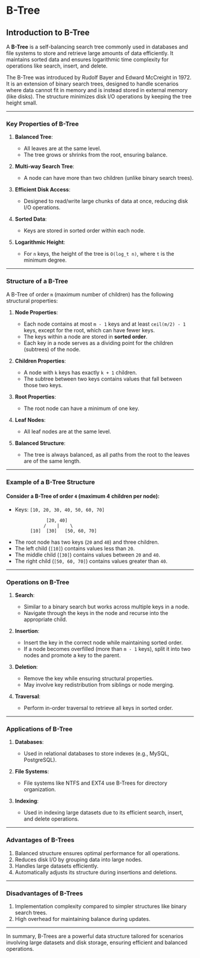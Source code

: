 # B-Tree

## Introduction to B-Tree

A **B-Tree** is a self-balancing search tree commonly used in databases and file systems to store and retrieve large amounts of data efficiently. It maintains sorted data and ensures logarithmic time complexity for operations like search, insert, and delete.

The B-Tree was introduced by Rudolf Bayer and Edward McCreight in 1972. It is an extension of binary search trees, designed to handle scenarios where data cannot fit in memory and is instead stored in external memory (like disks). The structure minimizes disk I/O operations by keeping the tree height small.

---

### **Key Properties of B-Tree**

1. **Balanced Tree**:

   - All leaves are at the same level.
   - The tree grows or shrinks from the root, ensuring balance.

2. **Multi-way Search Tree**:

   - A node can have more than two children (unlike binary search trees).

3. **Efficient Disk Access**:

   - Designed to read/write large chunks of data at once, reducing disk I/O operations.

4. **Sorted Data**:

   - Keys are stored in sorted order within each node.

5. **Logarithmic Height**:
   - For `n` keys, the height of the tree is `O(log_t n)`, where `t` is the minimum degree.

---

### **Structure of a B-Tree**

A B-Tree of order `m` (maximum number of children) has the following structural properties:

1. **Node Properties**:

   - Each node contains at most `m - 1` keys and at least `ceil(m/2) - 1` keys, except for the root, which can have fewer keys.
   - The keys within a node are stored in **sorted order**.
   - Each key in a node serves as a dividing point for the children (subtrees) of the node.

2. **Children Properties**:

   - A node with `k` keys has exactly `k + 1` children.
   - The subtree between two keys contains values that fall between those two keys.

3. **Root Properties**:

   - The root node can have a minimum of one key.

4. **Leaf Nodes**:

   - All leaf nodes are at the same level.

5. **Balanced Structure**:
   - The tree is always balanced, as all paths from the root to the leaves are of the same length.

---

### **Example of a B-Tree Structure**

#### Consider a B-Tree of order `4` (maximum 4 children per node):

- Keys: `[10, 20, 30, 40, 50, 60, 70]`

```
               [20, 40]
              /    |    \
         [10]  [30]   [50, 60, 70]
```

- The root node has two keys (`20` and `40`) and three children.
- The left child (`[10]`) contains values less than `20`.
- The middle child (`[30]`) contains values between `20` and `40`.
- The right child (`[50, 60, 70]`) contains values greater than `40`.

---

### **Operations on B-Tree**

1. **Search**:

   - Similar to a binary search but works across multiple keys in a node.
   - Navigate through the keys in the node and recurse into the appropriate child.

2. **Insertion**:

   - Insert the key in the correct node while maintaining sorted order.
   - If a node becomes overfilled (more than `m - 1` keys), split it into two nodes and promote a key to the parent.

3. **Deletion**:

   - Remove the key while ensuring structural properties.
   - May involve key redistribution from siblings or node merging.

4. **Traversal**:
   - Perform in-order traversal to retrieve all keys in sorted order.

---

### **Applications of B-Tree**

1. **Databases**:

   - Used in relational databases to store indexes (e.g., MySQL, PostgreSQL).

2. **File Systems**:

   - File systems like NTFS and EXT4 use B-Trees for directory organization.

3. **Indexing**:
   - Used in indexing large datasets due to its efficient search, insert, and delete operations.

---

### **Advantages of B-Trees**

1. Balanced structure ensures optimal performance for all operations.
2. Reduces disk I/O by grouping data into large nodes.
3. Handles large datasets efficiently.
4. Automatically adjusts its structure during insertions and deletions.

---

### **Disadvantages of B-Trees**

1. Implementation complexity compared to simpler structures like binary search trees.
2. High overhead for maintaining balance during updates.

---

In summary, B-Trees are a powerful data structure tailored for scenarios involving large datasets and disk storage, ensuring efficient and balanced operations.
